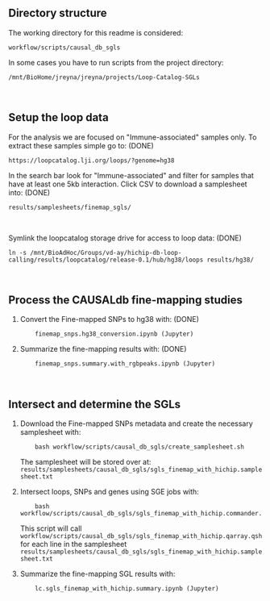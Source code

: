 ## Directory structure
The working directory for this readme is considered:
```
workflow/scripts/causal_db_sgls
```

In some cases you have to run scripts from the project directory:
```
/mnt/BioHome/jreyna/jreyna/projects/Loop-Catalog-SGLs
```


<br>


## Setup the loop data 
For the analysis we are focused on "Immune-associated" samples only. To extract these samples simple
go to: (DONE)
```
https://loopcatalog.lji.org/loops/?genome=hg38
```

In the search bar look for "Immune-associated" and filter for samples that have at least one 5kb interaction. Click CSV to download a samplesheet into: (DONE)

```
results/samplesheets/finemap_sgls/
```

<br>

Symlink the loopcatalog storage drive for access to loop data: (DONE)
```
ln -s /mnt/BioAdHoc/Groups/vd-ay/hichip-db-loop-calling/results/loopcatalog/release-0.1/hub/hg38/loops results/hg38/
```


<br>


## Process the CAUSALdb fine-mapping studies

1) Convert the Fine-mapped SNPs to hg38 with: (DONE)
    ```
        finemap_snps.hg38_conversion.ipynb (Jupyter)
    ```

2) Summarize the fine-mapping results with: (DONE)
    ```
        finemap_snps.summary.with_rgbpeaks.ipynb (Jupyter)
    ```

<br>


## Intersect and determine the SGLs
1) Download the Fine-mapped SNPs metadata and create the necessary samplesheet with:
    ```
        bash workflow/scripts/causal_db_sgls/create_samplesheet.sh
    ```

    The samplesheet will be stored over at: `results/samplesheets/causal_db_sgls/sgls_finemap_with_hichip.samplesheet.txt`
    
2) Intersect loops, SNPs and genes using SGE jobs with:
    ```
        bash workflow/scripts/causal_db_sgls/sgls_finemap_with_hichip.commander.sh
    ```
    This script will call `workflow/scripts/causal_db_sgls/sgls_finemap_with_hichip.qarray.qsh` for each line in the samplesheet `results/samplesheets/causal_db_sgls/sgls_finemap_with_hichip.samplesheet.txt`


3) Summarize the fine-mapping SGL results with:
    ```
        lc.sgls_finemap_with_hichip.summary.ipynb (Jupyter)
    ```
